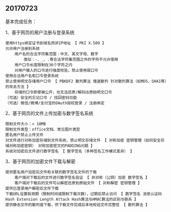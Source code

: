 ## 20170723 ##


基本完成任务：


 1、基于网页的用户注册与登录系统

    使用https绑定证书到域名而非IP地址 【 PKI X.509 】
    允许用户注册到系统
        用户名的合法字符集范围：中文、英文字母、数字
            类似：-、_、.等合法字符集范围之外的字符不允许使用 
        用户口令长度限制在36个字符之内
        对用户输入的口令进行强度校验，禁止使用弱口令 
    使用合法用户名和口令登录系统
    禁止使用明文存储用户口令 【 PBKDF2 散列算法 慢速散列 针对散列算法（如MD5、SHA1等）的攻击方法 】
        存储的口令即使被公开，也无法还原/解码出原始明文口令 
    （可选）安全的忘记口令 / 找回密码功能
    （可选）微信/微博/支付宝的OAuth授权登录 / 注册绑定
     

2、基于网页的文件上传加密与数字签名系统

    限制文件大小：< 10MB
    限制文件类型：office文档、常见图片类型
    匿名用户禁止上传文件
    对文件进行对称加密存储到文件系统，禁止明文存储文件 【 对称加密 密钥管理（如何安全存储对称加密密钥） 对称加密密文的PADDING问题 】
    系统对加密后文件进行数字签名 【 数字签名（多种签名工作模式差异） 】
    
3、基于网页的加密文件下载与解密
	
    提供匿名用户加密后文件和关联的数字签名文件的下载
        客户端对下载后的文件进行数字签名验证 【 非对称（公钥）加密 数字签名 】
        客户端对下载后的文件可以解密还原到原始文件 【 对称解密 密钥管理 】 
    提供已登录用户解密后文件下载
    下载URL设置有效期（限制时间或限制下载次数），过期后禁止访问 【 数字签名 消息认证码 Hash Extension Length Attack Hash算法与HMAC算法的区别与联系 】
    提供静态文件的散列值下载，供下载文件完成后本地校验文件完整性 【 散列算法 】 
